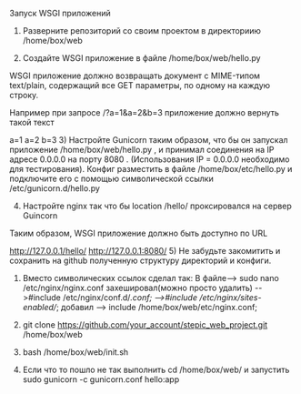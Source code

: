 Запуск WSGI приложений
1) Разверните репозиторий со своим проектом в директориию /home/box/web

2) Создайте WSGI приложение в файле /home/box/web/hello.py

WSGI приложение должно возвращать документ с MIME-типом text/plain, содержащий все GET параметры, по одному на каждую строку.

Например при запросе  /?a=1&a=2&b=3 приложение должно вернуть такой текст

a=1
a=2
b=3
3) Настройте Gunicorn таким образом, что бы он запускал приложение  /home/box/web/hello.py , и принимал соединения на IP адресе 0.0.0.0 на порту 8080 .  (Использования IP = 0.0.0.0 необходимо для тестирования). Конфиг разместить в файле /home/box/etc/hello.py и подключите его с помощью символической ссылки /etc/gunicorn.d/hello.py

4) Настройте nginx так что бы location /hello/ проксировался на cервер Guincorn

Таким образом, WSGI приложение должно быть доступно по URL

http://127.0.0.1/hello/
http://127.0.0.1:8080/
5) Не забудьте закомитить и сохранить на github полученную структуру директорий и конфиги.


1) Вместо символических ссылок сделал так: 
    В файле--> sudo nano /etc/nginx/nginx.conf
    захешировал(можно просто удалить) -->#include /etc/nginx/conf.d/*.conf;
                                      -->#include /etc/nginx/sites-enabled/*;
    добавил      --> include /home/box/web/etc/nginx.conf;

2) git clone https://github.com/your_account/stepic_web_project.git /home/box/web
3) bash /home/box/web/init.sh
4) Если что то пошло не так выполнить cd /home/box/web/
 и запустить sudo gunicorn -c gunicorn.conf hello:app
